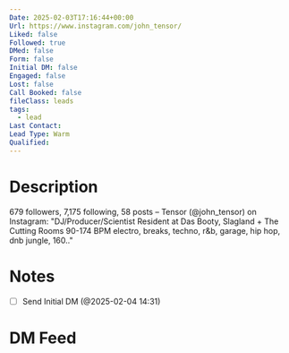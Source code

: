 ```yaml
---
Date: 2025-02-03T17:16:44+00:00
Url: https://www.instagram.com/john_tensor/
Liked: false
Followed: true
DMed: false
Form: false
Initial DM: false
Engaged: false
Lost: false
Call Booked: false
fileClass: leads
tags:
  - lead
Last Contact: 
Lead Type: Warm
Qualified:
---
```

# Description
679 followers, 7,175 following, 58 posts – Tensor (@john_tensor) on Instagram: "DJ/Producer/Scientist
Resident at Das Booty, Slagland + The Cutting Rooms
90-174 BPM
electro, breaks, techno, r&b, garage, hip hop, dnb jungle, 160.."
# Notes

- [ ] Send Initial DM (@2025-02-04 14:31)
# DM Feed